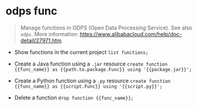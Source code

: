 # odps func
> Manage functions in ODPS (Open Data Processing Service).
> See also `odps`.
> More information: <https://www.alibabacloud.com/help/doc-detail/27971.htm>.

- Show functions in the current project
`list functions;`

- Create a Java function using a `.jar` resource
`create function {{func_name}} as {{path.to.package.Func}} using '{{package.jar}}';`

- Create a Python function using a `.py` resource
`create function {{func_name}} as {{script.Func}} using '{{script.py}}';`

- Delete a function
`drop function {{func_name}};`
